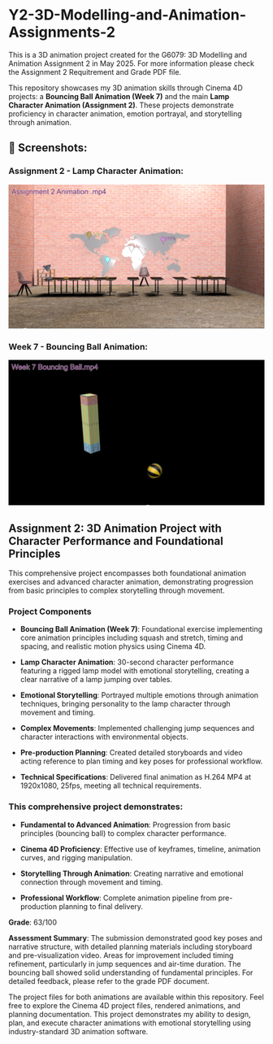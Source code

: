 # Y2-3D-Modelling-and-Animation-Assignments-2

This is a 3D animation project created for the G6079: 3D Modelling and Animation Assignment 2 in May 2025. For more information please check the Assignment 2 Requitrement and Grade PDF file.

This repository showcases my 3D animation skills through Cinema 4D projects: a **Bouncing Ball Animation (Week 7)** and the main **Lamp Character Animation (Assignment 2)**. These projects demonstrate proficiency in character animation, emotion portrayal, and storytelling through animation.

## 📸 Screenshots:

### Assignment 2 - Lamp Character Animation:
![SC2](https://github.com/dundd2/Y2-3D-Modelling-and-Animation-Assignments-2/blob/main/Screenshot/SC(2).png)

### Week 7 - Bouncing Ball Animation:
![SC1](https://github.com/dundd2/Y2-3D-Modelling-and-Animation-Assignments-2/blob/main/Screenshot/SC(1).png)

## Assignment 2: 3D Animation Project with Character Performance and Foundational Principles

This comprehensive project encompasses both foundational animation exercises and advanced character animation, demonstrating progression from basic principles to complex storytelling through movement.

### Project Components

- **Bouncing Ball Animation (Week 7)**: Foundational exercise implementing core animation principles including squash and stretch, timing and spacing, and realistic motion physics using Cinema 4D.
  
- **Lamp Character Animation**: 30-second character performance featuring a rigged lamp model with emotional storytelling, creating a clear narrative of a lamp jumping over tables.
  
- **Emotional Storytelling**: Portrayed multiple emotions through animation techniques, bringing personality to the lamp character through movement and timing.
  
- **Complex Movements**: Implemented challenging jump sequences and character interactions with environmental objects.
  
- **Pre-production Planning**: Created detailed storyboards and video acting reference to plan timing and key poses for professional workflow.
  
- **Technical Specifications**: Delivered final animation as H.264 MP4 at 1920x1080, 25fps, meeting all technical requirements.

### This comprehensive project demonstrates:

- **Fundamental to Advanced Animation**: Progression from basic principles (bouncing ball) to complex character performance.
  
- **Cinema 4D Proficiency**: Effective use of keyframes, timeline, animation curves, and rigging manipulation.
  
- **Storytelling Through Animation**: Creating narrative and emotional connection through movement and timing.
  
- **Professional Workflow**: Complete animation pipeline from pre-production planning to final delivery.

**Grade**: 63/100 

**Assessment Summary**: The submission demonstrated good key poses and narrative structure, with detailed planning materials including storyboard and pre-visualization video. Areas for improvement included timing refinement, particularly in jump sequences and air-time duration. The bouncing ball showed solid understanding of fundamental principles. For detailed feedback, please refer to the grade PDF document.

The project files for both animations are available within this repository. Feel free to explore the Cinema 4D project files, rendered animations, and planning documentation. This project demonstrates my ability to design, plan, and execute character animations with emotional storytelling using industry-standard 3D animation software.